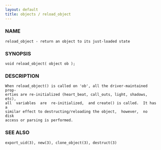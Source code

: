 ```yaml
---
layout: default
title: objects / reload_object
---
```


### NAME

    reload_object - return an object to its just-loaded state

### SYNOPSIS

    void reload_object( object ob );

### DESCRIPTION

    When reload_object() is called on 'ob', all the driver-maintained prop‐
    erties are re-initialized (heart_beat, call_outs, light, shadows, etc),
    all  variables  are  re-initialized,  and create() is called.  It has a
    similar effect to destructing/reloading the object,  however,  no  disk
    access or parsing is performed.

### SEE ALSO

    export_uid(3), new(3), clone_object(3), destruct(3)
